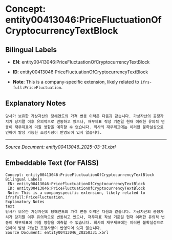 # Concept: entity00413046:PriceFluctuationOfCryptocurrencyTextBlock

## Bilingual Labels
- **EN**: entity00413046:PriceFluctuationOfCryptocurrencyTextBlock

- **ID**: entity00413046:PriceFluctuationOfCryptocurrencyTextBlock
- **Note**: This is a company-specific extension, likely related to `ifrs-full:PriceFluctuation`.

## Explanatory Notes
```text
당사가 보유한 가상자산의 당해연도의 가격 변동 이력은 다음과 같습니다. 가상자산의 공정가치가 당기말 이후 유의적으로 변동하고 있으나, 재무제표 작성 기준일 현재 이러한 유의적 변동이 재무제표에 미칠 영향을 예측할 수 없습니다. 회사의 재무제표에는 이러한 불확실성으로 인하여 발생 가능한 조정사항이 반영되어 있지 않습니다.
```

---
*Source Document: entity00413046_2025-03-31.xbrl*
## Embeddable Text (for FAISS)
```text
Concept: entity00413046:PriceFluctuationOfCryptocurrencyTextBlock
Bilingual Labels
 EN: entity00413046:PriceFluctuationOfCryptocurrencyTextBlock
 ID: entity00413046:PriceFluctuationOfCryptocurrencyTextBlock
 Note: This is a companyspecific extension, likely related to ifrsfull:PriceFluctuation.
Explanatory Notes
text
당사가 보유한 가상자산의 당해연도의 가격 변동 이력은 다음과 같습니다. 가상자산의 공정가치가 당기말 이후 유의적으로 변동하고 있으나, 재무제표 작성 기준일 현재 이러한 유의적 변동이 재무제표에 미칠 영향을 예측할 수 없습니다. 회사의 재무제표에는 이러한 불확실성으로 인하여 발생 가능한 조정사항이 반영되어 있지 않습니다.
Source Document: entity00413046_20250331.xbrl
```